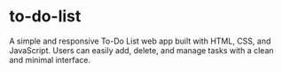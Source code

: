 # to-do-list
A simple and responsive To-Do List web app built with HTML, CSS, and JavaScript. Users can easily add, delete, and manage tasks with a clean and minimal interface.
